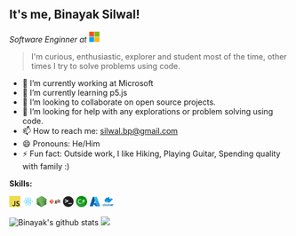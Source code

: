 <h2>It's me, Binayak Silwal!</h2>
<p><em>Software Enginner at <code><img height="20" src="https://raw.githubusercontent.com/github/explore/16b6237dcae806cb7ae0bf7ac7e9fe354b88c715/topics/microsoft/microsoft.png"></code>
</em></p>

> I'm curious, enthusiastic, explorer and student most of the time, other times I try to solve problems using code. 

- 🔭 I’m currently working at Microsoft
- 🌱 I’m currently learning p5.js
- 👯 I’m looking to collaborate on open source projects.
- 🤔 I’m looking for help with any explorations or problem solving using code.
- 📫 How to reach me: silwal.bp@gmail.com
- 😄 Pronouns: He/Him
- ⚡ Fun fact: Outside work, I like Hiking, Playing Guitar, Spending quality with family :)

**Skills:**  

<code><img height="20" src="https://raw.githubusercontent.com/github/explore/80688e429a7d4ef2fca1e82350fe8e3517d3494d/topics/javascript/javascript.png"></code>
<code><img height="20" src="https://raw.githubusercontent.com/github/explore/80688e429a7d4ef2fca1e82350fe8e3517d3494d/topics/react/react.png"></code>
<code><img height="20" src="https://raw.githubusercontent.com/github/explore/80688e429a7d4ef2fca1e82350fe8e3517d3494d/topics/nodejs/nodejs.png"></code>
<code><img height="20" src="https://raw.githubusercontent.com/github/explore/80688e429a7d4ef2fca1e82350fe8e3517d3494d/topics/git/git.png"></code>
<code><img height="20" src="https://raw.githubusercontent.com/github/explore/80688e429a7d4ef2fca1e82350fe8e3517d3494d/topics/terminal/terminal.png"></code>
<code><img height="20" src="https://raw.githubusercontent.com/github/explore/80688e429a7d4ef2fca1e82350fe8e3517d3494d/topics/csharp/csharp.png"></code>
<code><img height="20" src="https://raw.githubusercontent.com/github/explore/eaef8552d8b082ffafe2bfc8a5023d47da904aac/topics/azure/azure.png"></code>
<code><img height="20" src="https://raw.githubusercontent.com/github/explore/80688e429a7d4ef2fca1e82350fe8e3517d3494d/topics/docker/docker.png"></code>

![Binayak's github stats](https://github-readme-stats.vercel.app/api?username=silwal&show_icons=true&hide_border=true)
<img height="180em" src="https://github-readme-stats.vercel.app/api/top-langs/?username=silwal&layout=compact&langs_count=8"/>
